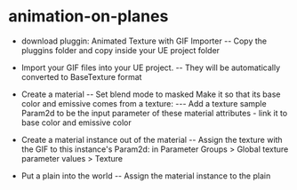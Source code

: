 # animation-on-planes

- download pluggin: Animated Texture with GIF Importer
-- Copy the pluggins folder and copy inside your UE project folder

- Import your GIF files into your UE project.
-- They will be automatically converted to BaseTexture format
  
- Create a material
-- Set blend mode to masked
  Make it so that its base color and emissive comes from a texture:
  --- Add a texture sample Param2d to be the input parameter of these material attributes - link it to base color and emissive color

- Create a material instance out of the material
-- Assign the texture with the GIF to this instance's Param2d: in Parameter Groups > Global texture parameter values > Texture

- Put a plain into the world
-- Assign the material instance to the plain
  
